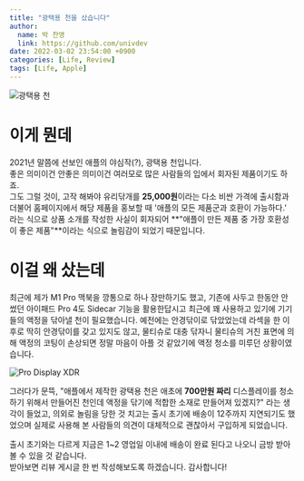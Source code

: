 ```yaml
---
title: "광택용 천을 샀습니다"
author:
  name: 박 찬영
  link: https://github.com/univdev
date: 2022-03-02 23:54:00 +0900
categories: [Life, Review]
tags: [Life, Apple]
---
```

![광택용 천][광택용 천]

# 이게 뭔데
2021년 말쯤에 선보인 애플의 야심작(?), 광택용 천입니다.  
좋은 의미이건 안좋은 의미이건 여러모로 많은 사람들의 입에서 회자된 제품이기도 하죠.  
그도 그럴 것이, 고작 해봐야 유리닦개를 **25,000원**이라는 다소 비싼 가격에 출시함과 더불어 홈페이지에서 해당 제품을 홍보할 때 '애플의 모든 제품군과 호환이 가능하다.' 라는 식으로 상품 소개를 작성한 사실이 회자되어 **"애플이 만든 제품 중 가장 호환성이 좋은 제품"**이라는 식으로 놀림감이 되었기 때문입니다.
# 이걸 왜 샀는데
최근에 제가 M1 Pro 맥북을 깡통으로 하나 장만하기도 했고, 기존에 사두고 한동안 안썼던 아이패드 Pro 4도 Sidecar 기능을 활용한답시고 최근에 꽤 사용하고 있기에 기기들의 액정을 닦아낼 천이 필요했습니다. 예전에는 안경닦이로 닦았었는데 라섹을 한 이후로 딱히 안경닦이를 갖고 있지도 않고, 물티슈로 대충 닦자니 물티슈의 거친 표면에 의해 액정의 코팅이 손상되면 정말 마음이 아플 것 같았기에 액정 청소를 미루던 상황이였습니다.

![Pro Display XDR][Pro Display XDR]

그러다가 문뜩, "애플에서 제작한 광택용 천은 애초에 **700만원 짜리** 디스플레이를 청소하기 위해서 만들어진 천인데 액정을 닦기에 적합한 소재로 만들어져 있겠지?" 라는 생각이 들었고, 의외로 놀림을 당한 것 치고는 출시 초기에 배송이 12주까지 지연되기도 했었으며 실제로 사용해 본 사람들의 의견이 대체적으로 괜찮아서 구입하게 되었습니다.

출시 초기와는 다르게 지금은 1~2 영업일 이내에 배송이 완료 된다고 나오니 금방 받아볼 수 있을 것 같습니다.  
받아보면 리뷰 게시글 한 번 작성해보도록 하겠습니다. 감사합니다!

[광택용 천]: https://firebasestorage.googleapis.com/v0/b/univdev-github-io.appspot.com/o/%E1%84%80%E1%85%AA%E1%86%BC%E1%84%90%E1%85%A2%E1%86%A8%E1%84%8B%E1%85%AD%E1%86%BC_%E1%84%8E%E1%85%A5%E1%86%AB.PNG?alt=media&token=bb62ecc3-a4f5-4255-85bc-6fd012a73f94

[Pro Display XDR]: https://w.namu.la/s/8a5c98980add7de6a12fb946ec6d368b08db8b2443f1c6e97338679464d62cdab611eb64dd30dfa82dac99f36262e7173980015583df3a43e04c299bbac87867d8a9d7f5f9808bf990b15c75fc1430e741cc1a7ac439979b293c637489c12017e0f03a7c34562239c1e877e96cd04f11